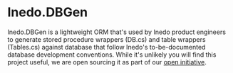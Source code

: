 # Inedo.DBGen

Inedo.DBGen is a lightweight ORM that's used by Inedo product engineers to generate
stored procedure wrappers (DB.cs) and table wrappers (Tables.cs) against database that
follow Inedo's to-be-documented database development conventions. While it's unlikely
you will find this project useful, we are open sourcing it as part of our
[open initiative](https://inedo.com/open).
